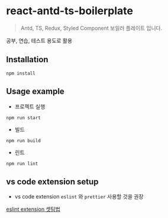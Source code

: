 # react-antd-ts-boilerplate

> Antd, TS, Redux, Styled Component 보일러 플레이트 입니다.

공부, 연습, 테스트 용도로 활용


## Installation

```
npm install
```

## Usage example

- 프로젝트 실행

```
npm run start
```

- 빌드

```
npm run build
```

- 린트

```
npm run lint
```
## vs code extension setup

- vs code extension `eslint` 와 `prettier` 사용할 것을 권장

[eslint extension 셋팅법](https://www.notion.so/vs-code-eslint-88ca04303691402aaf0535a763ac379b)


